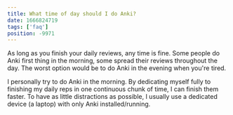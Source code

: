 ```yaml
---
title: What time of day should I do Anki?
date: 1666824719
tags: ['faq']
position: -9971
---
```


As long as you finish your daily reviews, any time is fine.
Some people do Anki first thing in the morning,
some spread their reviews throughout the day.
The worst option would be to do Anki in the evening when you're tired.

I personally try to do Anki in the morning.
By dedicating myself fully to finishing my daily reps in one continuous chunk of time,
I can finish them faster.
To have as little distractions as possible,
I usually use a dedicated device (a laptop) with only Anki installed/running.
